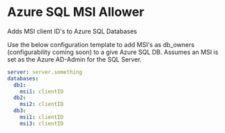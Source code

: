 # Azure SQL MSI Allower
Adds MSI client ID's to Azure SQL Databases

Use the below configuration template to add MSI's as db_owners (configurability coming soon) to a give Azure SQL DB.
Assumes an MSI is set as the Azure AD-Admin for the SQL Server.

```yaml
server: server.something
databases:
  db1:
    msi1: clientID
  db2:
    msi2: clientID
  db3:
    msi1: clientID
    msi3: clientID
```
